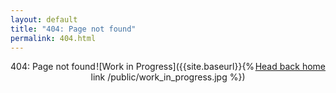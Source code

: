 ```yaml
---
layout: default
title: "404: Page not found"
permalink: 404.html
---
```


<div class="page" markdown="1" style="text-align:center">
  <span display="inline" style="float:left">
  404: Page not found
  </span>
  <span display="inline" style="float:right">
    <a href="{{ site.baseurl }}/">Head back home</a>
  </span>
  ![Work in Progress]({{site.baseurl}}{% link /public/work_in_progress.jpg %})
</div>
